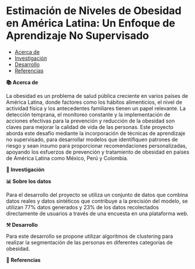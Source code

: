# Estimación de Niveles de Obesidad en América Latina: Un Enfoque de Aprendizaje No Supervisado

- [Acerca de](#acerca_de)
- [Investigación](#investigación)
- [Desarrollo](#desarrollo)
- [Referencias](#uso)

  
**:books: Acerca de**

La obesidad es un problema de salud pública creciente en varios países de América Latina, donde factores como los hábitos alimenticios, el nivel de actividad física y los antecedentes familiares tienen un papel relevante. La detección temprana, el monitoreo constante y la implementación de acciones efectivas para la prevención y reducción de la obesidad son claves para mejorar la calidad de vida de las personas.
Este proyecto aborda este desafío mediante la incorporación de técnicas de aprendizaje no supervisado, para desarrollar modelos que identifiquen patrones de riesgo y sean insumo para proporcionar recomendaciones personalizadas, apoyando los esfuerzos de prevención y tratamiento de obesidad en países de América Latina como México, Perú y Colombia.

**:open_file_folder: Investigación**


**:bar_chart: Sobre los datos**

Para el desarrollo del proyecto se utiliza un conjunto de datos que combina datos reales y datos sintéticos que contribuye a la precisión del modelo, se utilizan 77% datos generados y 23% de los datos recolectados directamente de usuarios a través de una encuesta en una plataforma web.

**:hammer_and_pick: Desarrollo**

Para este desarrollo se propone utilizar algoritmos de clustering para realizar la segmentación de las personas en diferentes categorías de obesidad.

**:page_with_curl: Referencias**
